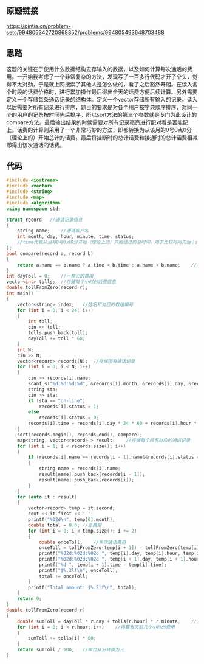 ## 原题链接
https://pintia.cn/problem-sets/994805342720868352/problems/994805493648703488

## 思路
这题的关键在于使用什么数据结构去存输入的数据，以及如何计算每次通话的费用。一开始我考虑了一个非常复杂的方法，发现写了一百多行代码才开了个头，觉得不太对劲，于是就上网搜索了其他人是怎么做的，看了之后豁然开朗。在读入各个时段的话费价格时，进行累加操作最后得出全天的话费方便后续计算。另外需要定义一个存储每条通话记录的结构体。定义一个vector存储所有输入的记录。读入以后需要对所有记录进行排序，题目的要求是对各个用户按字典顺序排序，对同一个的用户的记录按时间先后排序，所以sort方法的第三个参数就是专门为此设计的compare方法。最后输出结果的时候需要对所有记录亮亮进行配对看是否能配上。话费的计算则采用了一个非常巧妙的方法，即都转换为从该月的0号0点0分（理论上的）开始总计的话费，最后将挂断时的总计话费和接通时的总计话费相减即得出该次通话的话费。

## 代码
```cpp
#include <iostream>
#include <vector>
#include <string>
#include <map>
#include <algorithm>
using namespace std;

struct record	//通话记录信息
{
	string name;	//通话客户名
	int month, day, hour, minute, time, status;	
	//time代表从当月0号0点0分开始（理论上的）开始经过的总时间，用于比较时间先后；status代表是接通还是挂断
};
bool compare(record a, record b)
{
	return a.name == b.name ? a.time < b.time : a.name < b.name;	//将记录先按客户名字典顺序，后按时间顺序排序
}
int dayToll = 0;	//一整天的费用
vector<int> tolls;	//存储每个小时的话费信息
double tollFromZero(record r);
int main()
{
	vector<string> index;	//姓名和对应的数组编号
	for (int i = 0; i < 24; i++)
	{
		int toll;
		cin >> toll;
		tolls.push_back(toll);
		dayToll += toll * 60;
	}
	int N;
	cin >> N;
	vector<record> records(N);	//存储所有通话记录
	for (int i = 0; i < N; i++)
	{
		cin >> records[i].name;
		scanf_s("%d:%d:%d:%d", &records[i].month, &records[i].day, &records[i].hour, &records[i].minute);
		string sta;
		cin >> sta;
		if (sta == "on-line")
			records[i].status = 1;
		else
			records[i].status = 0;
		records[i].time = records[i].day * 24 * 60 + records[i].hour * 60 + records[i].minute;
	}
	sort(records.begin(), records.end(), compare);
	map<string, vector<record> > result;	//存储每个顾客对应的通话记录
	for (int i = 1; i < records.size(); i++)
	{
		if (records[i].name == records[i - 1].name&&records[i].status == 0 && records[i - 1].status == 1)	//能够配对
		{
			string name = records[i].name;
			result[name].push_back(records[i - 1]);
			result[name].push_back(records[i]);
		}
	}
	for (auto it : result)
	{
		vector<record> temp = it.second;
		cout << it.first << ' ';
		printf("%02d\n", temp[0].month);
		double total = 0.0;	//总费用
		for (int i = 0; i < temp.size(); i += 2)
		{
			double onceToll;	//单次通话费用
			onceToll = tollFromZero(temp[i + 1]) - tollFromZero(temp[i]);
			printf("%02d:%02d:%02d ", temp[i].day, temp[i].hour, temp[i].minute);
			printf("%02d:%02d:%02d ", temp[i + 1].day, temp[i + 1].hour, temp[i + 1].minute);
			printf("%d ", temp[i + 1].time - temp[i].time);
			printf("$%.2lf\n", onceToll);
			total += onceToll;
		}
		printf("Total amount: $%.2lf\n", total);
	}
	return 0;
}
double tollFromZero(record r)
{
	double sumToll = dayToll * r.day + tolls[r.hour] * r.minute;	//把当月前几天的费用和当前小时分钟数的费用算了
	for (int i = 0; i < r.hour; i++)	//再算当天前几个小时的费用
	{
		sumToll += tolls[i] * 60;
	}
	return sumToll / 100;	//单位从分转换为元
}
```
